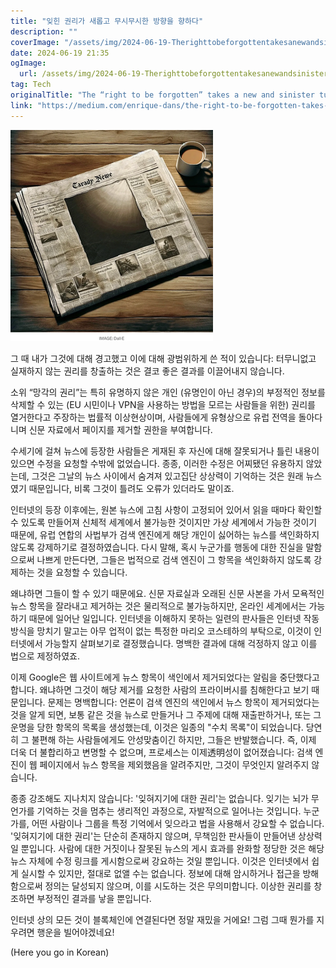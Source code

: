 ```yaml
---
title: "잊힌 권리가 새롭고 무시무시한 방향을 향하다"
description: ""
coverImage: "/assets/img/2024-06-19-Therighttobeforgottentakesanewandsinisterturn_0.png"
date: 2024-06-19 21:35
ogImage: 
  url: /assets/img/2024-06-19-Therighttobeforgottentakesanewandsinisterturn_0.png
tag: Tech
originalTitle: "The “right to be forgotten” takes a new and sinister turn"
link: "https://medium.com/enrique-dans/the-right-to-be-forgotten-takes-a-new-and-sinister-turn-8b5c296c054d"
---
```




![Image](/assets/img/2024-06-19-Therighttobeforgottentakesanewandsinisterturn_0.png)

그 때 내가 그것에 대해 경고했고 이에 대해 광범위하게 쓴 적이 있습니다: 터무니없고 실재하지 않는 권리를 창출하는 것은 결코 좋은 결과를 이끌어내지 않습니다.

소위 “망각의 권리”는 특히 유명하지 않은 개인 (유명인이 아닌 경우)의 부정적인 정보를 삭제할 수 있는 (EU 시민이나 VPN을 사용하는 방법을 모르는 사람들을 위한) 권리를 열거한다고 주장하는 법률적 이상현상이며, 사람들에게 유형상으로 유럽 전역을 돌아다니며 신문 자료에서 페이지를 제거할 권한을 부여합니다.

수세기에 걸쳐 뉴스에 등장한 사람들은 게재된 후 자신에 대해 잘못되거나 틀린 내용이 있으면 수정을 요청할 수밖에 없었습니다. 종종, 이러한 수정은 어찌됐던 유용하지 않았는데, 그것은 그날의 뉴스 사이에서 숨겨져 있고집단 상상력이 기억하는 것은 원래 뉴스였기 때문입니다, 비록 그것이 틀려도 오류가 있더라도 말이죠.


<div class="content-ad"></div>

인터넷의 등장 이후에는, 원본 뉴스에 고침 사항이 고정되어 있어서 읽을 때마다 확인할 수 있도록 만들어져 신체적 세계에서 불가능한 것이지만 가상 세계에서 가능한 것이기 때문에, 유럽 연합의 사법부가 검색 엔진에게 해당 개인이 싫어하는 뉴스를 색인화하지 않도록 강제하기로 결정하였습니다. 다시 말해, 혹시 누군가를 행동에 대한 진실을 말함으로써 나쁘게 만든다면, 그들은 법적으로 검색 엔진이 그 항목을 색인화하지 않도록 강제하는 것을 요청할 수 있습니다.

왜냐하면 그들이 할 수 있기 때문에요. 신문 자료실과 오래된 신문 사본을 가서 모욕적인 뉴스 항목을 잘라내고 제거하는 것은 물리적으로 불가능하지만, 온라인 세계에서는 가능하기 때문에 일어난 일입니다. 인터넷을 이해하지 못하는 일련의 판사들은 인터넷 작동 방식을 망치기 말고는 아무 업적이 없는 특정한 마리오 코스테하의 부탁으로, 이것이 인터넷에서 가능할지 살펴보기로 결정했습니다. 명백한 결과에 대해 걱정하지 않고 이를 법으로 제정하였죠.

이제 Google은 웹 사이트에게 뉴스 항목이 색인에서 제거되었다는 알림을 중단했다고 합니다. 왜냐하면 그것이 해당 제거를 요청한 사람의 프라이버시를 침해한다고 보기 때문입니다. 문제는 명백합니다: 언론이 검색 엔진의 색인에서 뉴스 항목이 제거되었다는 것을 알게 되면, 보통 같은 것을 뉴스로 만들거나 그 주제에 대해 재출판하거나, 또는 그 운명을 당한 항목의 목록을 생성했는데, 이것은 일종의 "수치 목록"이 되었습니다. 당연히 그 불편해 하는 사람들에게도 안성맞춤이긴 하지만, 그들은 반발했습니다. 즉, 이제 더욱 더 불합리하고 변명할 수 없으며, 프로세스는 이제透明성이 없어졌습니다: 검색 엔진이 웹 페이지에서 뉴스 항목을 제외했음을 알려주지만, 그것이 무엇인지 알려주지 않습니다.

종종 강조해도 지나치지 않습니다: '잊혀지기에 대한 권리'는 없습니다. 잊기는 뇌가 무언가를 기억하는 것을 멈추는 생리적인 과정으로, 자발적으로 일어나는 것입니다. 누군가를, 어떤 사람이나 그룹을 특정 기억에서 잊으라고 법을 사용해서 강요할 수 없습니다. '잊혀지기에 대한 권리'는 단순히 존재하지 않으며, 무책임한 판사들이 만들어낸 상상력일 뿐입니다. 사람에 대한 거짓이나 잘못된 뉴스의 게시 효과를 완화할 정당한 것은 해당 뉴스 자체에 수정 링크를 게시함으로써 강요하는 것일 뿐입니다. 이것은 인터넷에서 쉽게 실시할 수 있지만, 절대로 없앨 수는 없습니다. 정보에 대해 암시하거나 접근을 방해함으로써 정의는 달성되지 않으며, 이를 시도하는 것은 무의미합니다. 이상한 권리를 창조하면 부정적인 결과를 낳을 뿐입니다.

<div class="content-ad"></div>

인터넷 상의 모든 것이 블록체인에 연결된다면 정말 재밌을 거에요! 그럼 그때 뭔가를 지우려면 행운을 빌어야겠네요!

(Here you go in Korean)